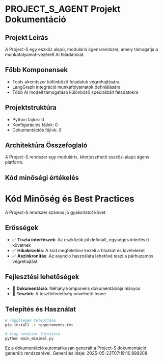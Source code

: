 # PROJECT_S_AGENT Projekt Dokumentáció

## Projekt Leírás
A Project-S egy eszköz alapú, moduláris ágensrendszer, amely támogatja a munkafolyamat-vezérelt AI feladatokat.

## Főbb Komponensek
- Tools alrendszer különböző feladatok végrehajtására
- LangGraph integráció munkafolyamatok definiálására
- Több AI modell támogatása különböző specializált feladatokra

## Projektstruktúra
- Python fájlok: 0
- Konfigurációs fájlok: 0
- Dokumentációs fájlok: 0

## Architektúra Összefoglaló
A Project-S rendszer egy moduláris, kiterjeszthető eszköz-alapú ágens platform.

## Kód minőségi értékelés
# Kód Minőség és Best Practices

A Project-S rendszer számos jó gyakorlatot követ:

## Erősségek
- ✅ **Tiszta interfészek**: Az eszközök jól definiált, egységes interfészt követnek
- ✅ **Hibakezelés**: A kód megfelelően kezeli a hibákat és kivételeket
- ✅ **Aszinkronitás**: Az asyncio használata lehetővé teszi a párhuzamos végrehajtást

## Fejlesztési lehetőségek
- 🔄 **Dokumentáció**: Néhány komponens dokumentációja hiányos
- 🔄 **Tesztek**: A tesztlefedettség növelhető lenne

## Telepítés és Használat
```bash
# Függőségek telepítése
pip install -r requirements.txt

# Alap rendszer futtatása
python main_minimal.py
```

Ez a dokumentáció automatikusan generált a Project-S dokumentáció generáló rendszerével.
Generálás ideje: 2025-05-23T07:19:10.899208
